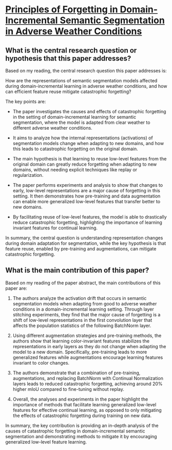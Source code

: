 # [Principles of Forgetting in Domain-Incremental Semantic Segmentation in   Adverse Weather Conditions](https://arxiv.org/abs/2303.14115)

## What is the central research question or hypothesis that this paper addresses?

 Based on my reading, the central research question this paper addresses is: 

How are the representations of semantic segmentation models affected during domain-incremental learning in adverse weather conditions, and how can efficient feature reuse mitigate catastrophic forgetting?

The key points are:

- The paper investigates the causes and effects of catastrophic forgetting in the setting of domain-incremental learning for semantic segmentation, where the model is adapted from clear weather to different adverse weather conditions. 

- It aims to analyze how the internal representations (activations) of segmentation models change when adapting to new domains, and how this leads to catastrophic forgetting on the original domain.

- The main hypothesis is that learning to reuse low-level features from the original domain can greatly reduce forgetting when adapting to new domains, without needing explicit techniques like replay or regularization.

- The paper performs experiments and analysis to show that changes to early, low-level representations are a major cause of forgetting in this setting. It then demonstrates how pre-training and data augmentation can enable more generalized low-level features that transfer better to new domains.

- By facilitating reuse of low-level features, the model is able to drastically reduce catastrophic forgetting, highlighting the importance of learning invariant features for continual learning.

In summary, the central question is understanding representation changes during domain adaptation for segmentation, while the key hypothesis is that feature reuse, enabled by pre-training and augmentations, can mitigate catastrophic forgetting.


## What is the main contribution of this paper?

 Based on my reading of the paper abstract, the main contributions of this paper are:

1. The authors analyze the activation drift that occurs in semantic segmentation models when adapting from good to adverse weather conditions in a domain-incremental learning setting. Through layer stitching experiments, they find that the major cause of forgetting is a shift of low-level representations in the first convolution layer that affects the population statistics of the following BatchNorm layer. 

2. Using different augmentation strategies and pre-training methods, the authors show that learning color-invariant features stabilizes the representations in early layers as they do not change when adapting the model to a new domain. Specifically, pre-training leads to more generalized features while augmentations encourage learning features invariant to color changes.

3. The authors demonstrate that a combination of pre-training, augmentations, and replacing BatchNorm with Continual Normalization layers leads to reduced catastrophic forgetting, achieving around 20% higher mIoU compared to fine-tuning without replay. 

4. Overall, the analyses and experiments in the paper highlight the importance of methods that facilitate learning generalized low-level features for effective continual learning, as opposed to only mitigating the effects of catastrophic forgetting during training on new data.

In summary, the key contribution is providing an in-depth analysis of the causes of catastrophic forgetting in domain-incremental semantic segmentation and demonstrating methods to mitigate it by encouraging generalized low-level feature learning.
